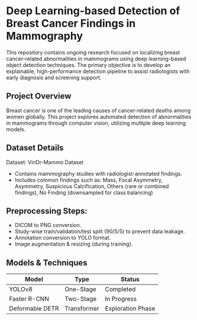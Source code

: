 # Deep Learning-based Detection of Breast Cancer Findings in Mammography

This repository contains ongoing research focused on localizing breast cancer-related abnormalities in mammograms using deep learning-based object detection techniques. The primary objective is to develop an explainable, high-performance detection pipeline to assist radiologists with early diagnosis and screening support.

## Project Overview
Breast cancer is one of the leading causes of cancer-related deaths among women globally. This project explores automated detection of abnormalities in mammograms through computer vision, utilizing multiple deep learning models.

## Dataset Details
Dataset: VinDr-Mammo Dataset
- Contains mammography studies with radiologist-annotated findings.
- Includes common findings such as:
  Mass,
  Focal Asymmetry,
  Asymmetry,
  Suspicious Calcification,
  Others (rare or combined findings),
  No Finding (downsampled for class balancing)
## Preprocessing Steps:
- DICOM to PNG conversion.
- Study-wise train/validation/test split (90/5/5) to prevent data leakage.
- Annotation conversion to YOLO format.
- Image augmentation & resizing (during training).

## Models & Techniques

  | Model                   | Type        | Status            |
| ----------------------- | ----------- | ----------------- |
| YOLOv8                  | One-Stage   | Completed         |
| Faster R-CNN            | Two-Stage   | In Progress       |
| Deformable DETR         | Transformer | Exploration Phase |


